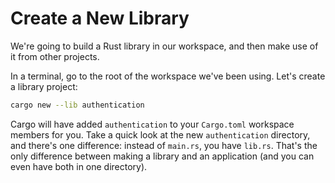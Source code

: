 # Create a New Library

We're going to build a Rust library in our workspace, and then make use of it from other projects.

In a terminal, go to the root of the workspace we've been using. Let's create a library project:

```bash
cargo new --lib authentication
```

Cargo will have added `authentication` to your `Cargo.toml` workspace members for you. Take a quick look at the new `authentication` directory, and there's one difference: instead of `main.rs`, you have `lib.rs`. That's the only difference between making a library and an application (and you can even have both in one directory).